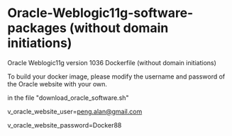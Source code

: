 # Oracle-Weblogic11g-software-packages (without domain initiations)
Oracle Weblogic11g version 1036 Dockerfile (without domain initiations)

To build your docker image, please modify the username and password of the Oracle website with your own.

in the file "download_oracle_software.sh"

v_oracle_website_user=peng.alan@gmail.com

v_oracle_website_password=Docker88
